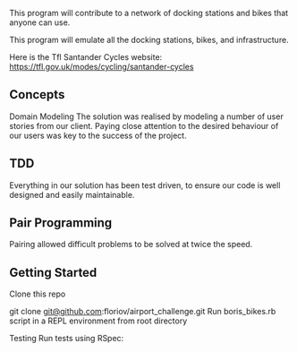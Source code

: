 This program will contribute to a network of docking stations and bikes that anyone can use. 

This program will emulate all the docking stations, bikes, and infrastructure.

Here is the Tfl Santander Cycles website: https://tfl.gov.uk/modes/cycling/santander-cycles

## Concepts
Domain Modeling
The solution was realised by modeling a number of user stories from our client. Paying close attention to the desired behaviour of our users was key to the success of the project.

## TDD
Everything in our solution has been test driven, to ensure our code is well designed and easily maintainable.

## Pair Programming
Pairing allowed difficult problems to be solved at twice the speed.

## Getting Started
Clone this repo

git clone git@github.com:floriov/airport_challenge.git
Run boris_bikes.rb script in a REPL environment from root directory


Testing
Run tests using RSpec:

